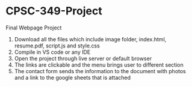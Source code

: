 # CPSC-349-Project
Final Webpage Project
1. Download all the files which include image folder, index.html, resume.pdf, script.js and style.css
2. Compile in VS code or any IDE
3. Open the project through live server or default browser
4. The links are clickable and the menu brings user to different section
5. The contact form sends the information to the document with photos and a link to the google sheets that is attached
